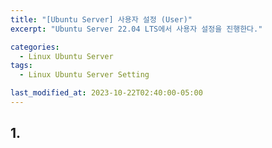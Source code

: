 ```yaml
---
title: "[Ubuntu Server] 사용자 설정 (User)"
excerpt: "Ubuntu Server 22.04 LTS에서 사용자 설정을 진행한다."

categories:
  - Linux Ubuntu Server
tags:
  - Linux Ubuntu Server Setting

last_modified_at: 2023-10-22T02:40:00-05:00
---
```


## 1.

```

```

